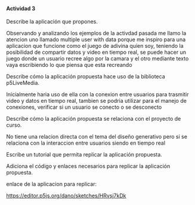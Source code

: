 #### Actividad 3

Describe la aplicación que propones.

Observando y analizando los ejemplos de la activdad pasada me llamo la atencion uno llamado multiple user with data
porque me inspiro para una aplicacion que funcione como el juego de adivina quien soy, teniendo la posibilidad
de compartir datos y video en tiempo real, se puede hacer un juego donde un usuario recree algo por la camara
y el otro mediante texto vaya escribiendo lo que piensa que esta recreando 



Describe cómo la aplicación propuesta hace uso de la biblioteca p5LiveMedia.

Inicialmente haria uso de ella con la conexion entre usuarios para trasmitir video y datos 
en tiempo real, tambien se podria utilizar para el manejo de conexiones, verificar si un
usuario se conecto o se desconecto



Describe cómo la aplicación propuesta se relaciona con el proyecto de curso.

No tiene una relacion directa con el tema del diseño generativo pero si se relaciona con la
interaccion entre usuarios siendo en tiempo real 



Escribe un tutorial que permita replicar la aplicación propuesta.





Adiciona el código y enlaces necesarios para replicar la aplicación propuesta.

enlace de la aplicacion para replicar:

https://editor.p5js.org/dano/sketches/HRvsj7kDk











